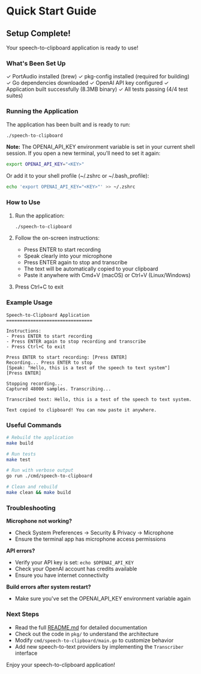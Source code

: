 # Quick Start Guide

## Setup Complete!

Your speech-to-clipboard application is ready to use!

### What's Been Set Up

✓ PortAudio installed (brew)
✓ pkg-config installed (required for building)
✓ Go dependencies downloaded
✓ OpenAI API key configured
✓ Application built successfully (8.3MB binary)
✓ All tests passing (4/4 test suites)

### Running the Application

The application has been built and is ready to run:

```bash
./speech-to-clipboard
```

**Note:** The OPENAI_API_KEY environment variable is set in your current shell session. If you open a new terminal, you'll need to set it again:

```bash
export OPENAI_API_KEY="<KEY>"
```

Or add it to your shell profile (~/.zshrc or ~/.bash_profile):

```bash
echo 'export OPENAI_API_KEY="<KEY>"' >> ~/.zshrc
```

### How to Use

1. Run the application:
   ```bash
   ./speech-to-clipboard
   ```

2. Follow the on-screen instructions:
   - Press ENTER to start recording
   - Speak clearly into your microphone
   - Press ENTER again to stop and transcribe
   - The text will be automatically copied to your clipboard
   - Paste it anywhere with Cmd+V (macOS) or Ctrl+V (Linux/Windows)

3. Press Ctrl+C to exit

### Example Usage

```
Speech-to-Clipboard Application
================================

Instructions:
- Press ENTER to start recording
- Press ENTER again to stop recording and transcribe
- Press Ctrl+C to exit

Press ENTER to start recording: [Press ENTER]
Recording... Press ENTER to stop
[Speak: "Hello, this is a test of the speech to text system"]
[Press ENTER]

Stopping recording...
Captured 48000 samples. Transcribing...

Transcribed text: Hello, this is a test of the speech to text system.

Text copied to clipboard! You can now paste it anywhere.
```

### Useful Commands

```bash
# Rebuild the application
make build

# Run tests
make test

# Run with verbose output
go run ./cmd/speech-to-clipboard

# Clean and rebuild
make clean && make build
```

### Troubleshooting

**Microphone not working?**
- Check System Preferences → Security & Privacy → Microphone
- Ensure the terminal app has microphone access permissions

**API errors?**
- Verify your API key is set: `echo $OPENAI_API_KEY`
- Check your OpenAI account has credits available
- Ensure you have internet connectivity

**Build errors after system restart?**
- Make sure you've set the OPENAI_API_KEY environment variable again

### Next Steps

- Read the full [README.md](README.md) for detailed documentation
- Check out the code in `pkg/` to understand the architecture
- Modify `cmd/speech-to-clipboard/main.go` to customize behavior
- Add new speech-to-text providers by implementing the `Transcriber` interface

Enjoy your speech-to-clipboard application!
